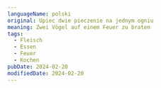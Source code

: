 ```yaml
---
languageName: polski
original: Upiec dwie pieczenie na jednym ogniu
meaning: Zwei Vögel auf einem Feuer zu braten
tags:
  - Fleisch
  - Essen
  - Feuer
  - Kochen
pubDate: 2024-02-20
modifiedDate: 2024-02-20
---
```


